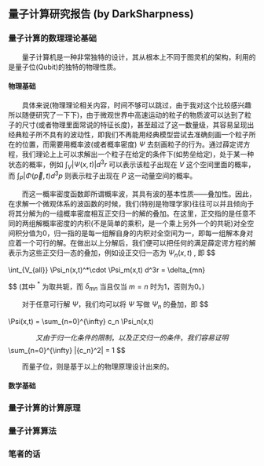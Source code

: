 ## 量子计算研究报告 (by DarkSharpness)

### 量子计算的数理理论基础

&emsp;&emsp;量子计算机是一种非常独特的设计，其从根本上不同于图灵机的架构，利用的是量子位(Qubit)的独特的物理性质。

#### 物理基础

&emsp;&emsp;具体来说(物理理论相关内容，时间不够可以跳过，由于我对这个比较感兴趣所以随便研究了一下下)，由于微观世界中高速运动的粒子的物质波可以达到了粒子的尺寸(或者物理里面常说的特征长度)，甚至超过了这一数量级，其容易呈现出经典粒子所不具有的波动性，即我们不再能用经典模型尝试去准确刻画一个粒子所在的位置，而需要用概率波(或者概率密度) $\Psi$ 去刻画粒子的行为。通过薛定谔方程，我们理论上上可以求解出一个粒子在给定的条件下(如势垒给定)，处于某一种状态的概率，例如 $\int_V |\Psi(x,t)| d^3r$ 可以表示该粒子出现在 $V$ 这个空间里面的概率，而 $\int_P |\Phi(\vec p,t) d^3p$ 则表示粒子出现在 $P$ 这一动量空间的概率。

&emsp;&emsp;而这一概率密度函数即所谓概率波，其具有波的基本性质——叠加性。因此，在求解一个微观体系的波函数的时候，我们(特别是物理学家)往往可以并且倾向于将其分解为的一组概率密度相互正交归一的解的叠加。在这里，正交指的是任意不同的两组解概率密度的内积(不是简单的乘积，是一个乘上另外一个的共轭)对全空间积分值为0，归一指的是每一组解自身的内积对全空间为一，即每一组解本身对应着一个可行的解。在做出以上分解后，我们便可以把任何的满足薛定谔方程的解表示为这些正交归一态的叠加，例如设正交归一态为 $\Psi_n(x,t)$ , 即
$$

\int_{V_{all}} \Psi_n(x,t)^*\cdot \Psi_m(x,t) d^3r = \delta_{mn}

$$
(其中 $^*$ 为取共轭，而 $\delta_{mn}$ 当且仅当 $m = n$ 时为1，否则为0。)

&emsp;&emsp;对于任意可行解 $\Psi$，我们均可以将 $\Psi$ 写做 $\Psi_n$ 的叠加，即
$$

\Psi(x,t) = \sum_{n=0}^{\infty} c_n \Psi_n(x,t) 

$$
又由于归一化条件的限制，以及正交归一的条件，我们容易证明 
$$
\sum_{n=0}^{\infty} |{c_n}^2| = 1
$$

&emsp;&emsp;而量子位，则是基于以上的物理原理设计出来的。

#### 数学基础


### 量子计算的计算原理



### 量子计算算法


### 笔者的话

&emsp;&emsp;
